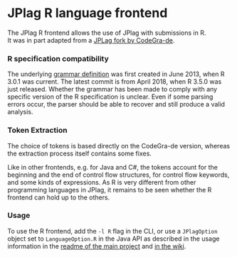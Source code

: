 # JPlag R language frontend

The JPlag R frontend allows the use of JPlag with submissions in R. <br>
It was in part adapted from a [JPLag fork by CodeGra-de](https://github.com/CodeGra-de/jplag/tree/master/jplag.frontend.R).

### R specification compatibility
The underlying [grammar definition](https://github.com/antlr/grammars-v4/tree/master/r) was first created in June 2013, when R 3.0.1 was current. The latest commit is from April 2018, when R 3.5.0 was just released. Whether the grammar has been made to comply with any specific version of the R specification is unclear. Even if some parsing errors occur, the parser should be able to recover and still produce a valid analysis.

### Token Extraction

The choice of tokens is based directly on the CodeGra-de version, whereas the extraction process itself contains some fixes.

Like in other frontends, e.g. for Java and C#, the tokens account for the beginning and the end of control flow structures, for control flow keywords, and some kinds of expressions. As R is very different from other programming languages in JPlag, it remains to be seen whether the R frontend can hold up to the others.

### Usage
To use the R frontend, add the `-l R` flag in the CLI, or use a `JPlagOption` object set to `LanguageOption.R` in the Java API as described in the usage information in the [readme of the main project](https://github.com/jplag/JPlag#usage) and [in the wiki](https://github.com/jplag/JPlag/wiki/1.-How-to-Use-JPlag).
